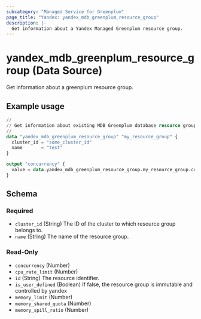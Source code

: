 ```yaml
---
subcategory: "Managed Service for Greenplum"
page_title: "Yandex: yandex_mdb_greenplum_resource_group"
description: |-
  Get information about a Yandex Managed Greenplum resource group.
---
```


# yandex_mdb_greenplum_resource_group (Data Source)

Get information about a greenplum resource group.

## Example usage

```terraform
//
// Get information about existing MDB Greenplum database resource group.
//
data "yandex_mdb_greenplum_resource_group" "my_resource_group" {
  cluster_id = "some_cluster_id"
  name       = "test"
}

output "concurrency" {
  value = data.yandex_mdb_greenplum_resource_group.my_resource_group.concurrency
}
```

<!-- schema generated by tfplugindocs -->
## Schema

### Required

- `cluster_id` (String) The ID of the cluster to which resource group belongs to.
- `name` (String) The name of the resource group.

### Read-Only

- `concurrency` (Number)
- `cpu_rate_limit` (Number)
- `id` (String) The resource identifier.
- `is_user_defined` (Boolean) If false, the resource group is immutable and controlled by yandex
- `memory_limit` (Number)
- `memory_shared_quota` (Number)
- `memory_spill_ratio` (Number)
